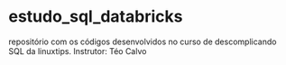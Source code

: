 # estudo_sql_databricks
repositório com os códigos desenvolvidos no curso de descomplicando SQL da linuxtips.
Instrutor: Téo Calvo
